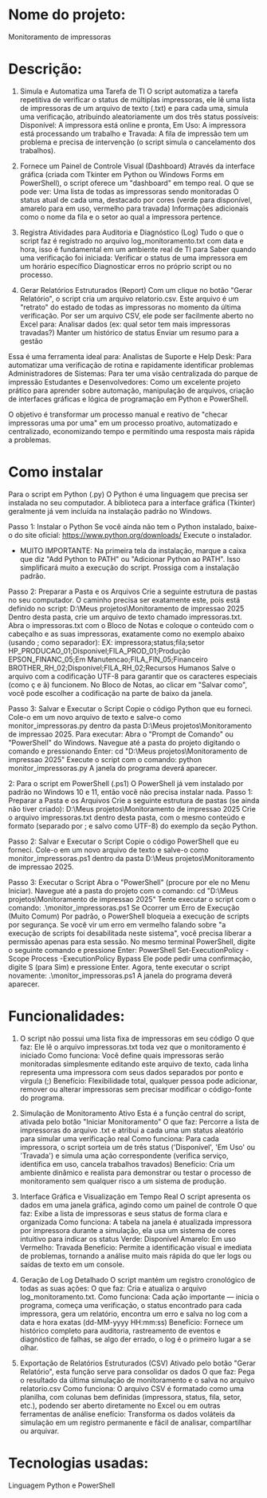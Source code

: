 # Nome do projeto:
Monitoramento de impressoras

# Descrição:
1. Simula e Automatiza uma Tarefa de TI
O script automatiza a tarefa repetitiva de verificar o status de múltiplas impressoras, ele lê uma lista de impressoras de um arquivo de texto (.txt) e para cada uma, simula uma verificação, atribuindo aleatoriamente um dos três status possíveis: Disponível: A impressora está online e pronta, Em Uso: A impressora está processando um trabalho e Travada: A fila de impressão tem um problema e precisa de intervenção (o script simula o cancelamento dos trabalhos).

2. Fornece um Painel de Controle Visual (Dashboard)
Através da interface gráfica (criada com Tkinter em Python ou Windows Forms em PowerShell), o script oferece um "dashboard" em tempo real.
O que se pode ver:
Uma lista de todas as impressoras sendo monitoradas
O status atual de cada uma, destacado por cores (verde para disponível, amarelo para em uso, vermelho para travada)
Informações adicionais como o nome da fila e o setor ao qual a impressora pertence.

3. Registra Atividades para Auditoria e Diagnóstico (Log)
Tudo o que o script faz é registrado no arquivo log_monitoramento.txt com data e hora, isso é fundamental em um ambiente real de TI para
Saber quando uma verificação foi iniciada:
Verificar o status de uma impressora em um horário específico
Diagnosticar erros no próprio script ou no processo.

4. Gerar Relatórios Estruturados (Report)
Com um clique no botão "Gerar Relatório", o script cria um arquivo relatorio.csv. Este arquivo é um "retrato" do estado de todas as impressoras no momento da última verificação. Por ser um arquivo CSV, ele pode ser facilmente aberto no Excel para:
Analisar dados (ex: qual setor tem mais impressoras travadas?)
Manter um histórico de status
Enviar um resumo para a gestão

Essa é uma ferramenta ideal para:
Analistas de Suporte e Help Desk: Para automatizar uma verificação de rotina e rapidamente identificar problemas
Administradores de Sistemas: Para ter uma visão centralizada do parque de impressão
Estudantes e Desenvolvedores: Como um excelente projeto prático para aprender sobre automação, manipulação de arquivos, criação de interfaces gráficas e lógica de programação em Python e PowerShell.

O objetivo é transformar um processo manual e reativo de "checar impressoras uma por uma" em um processo proativo, automatizado e centralizado, economizando tempo e permitindo uma resposta mais rápida a problemas.

# Como instalar
Para o script em Python (.py)
O Python é uma linguagem que precisa ser instalada no seu computador.
A biblioteca para a interface gráfica (Tkinter) geralmente já vem incluída na instalação padrão no Windows.

Passo 1: Instalar o Python
Se você ainda não tem o Python instalado, baixe-o do site oficial: https://www.python.org/downloads/
Execute o instalador.
* MUITO IMPORTANTE: Na primeira tela da instalação, marque a caixa que diz "Add Python to PATH" ou "Adicionar Python ao PATH".
Isso simplificará muito a execução do script.
Prossiga com a instalação padrão.

Passo 2: Preparar a Pasta e os Arquivos
Crie a seguinte estrutura de pastas no seu computador.
O caminho precisa ser exatamente este, pois está definido no script:
D:\Meus projetos\Monitoramento de impressao 2025
Dentro desta pasta, crie um arquivo de texto chamado impressoras.txt.
Abra o impressoras.txt com o Bloco de Notas e coloque o conteúdo com o cabeçalho e as suas impressoras, exatamente como no exemplo abaixo (usando ; como separador):
EX:
impressora;status;fila;setor
HP_PRODUCAO_01;Disponivel;FILA_PROD_01;Produção
EPSON_FINANC_05;Em Manutencao;FILA_FIN_05;Financeiro
BROTHER_RH_02;Disponivel;FILA_RH_02;Recursos Humanos
Salve o arquivo com a codificação UTF-8 para garantir que os caracteres especiais (como ç e ã) funcionem.
No Bloco de Notas, ao clicar em "Salvar como", você pode escolher a codificação na parte de baixo da janela.

Passo 3: Salvar e Executar o Script
Copie o código Python que eu forneci.
Cole-o em um novo arquivo de texto e salve-o como monitor_impressoras.py dentro da pasta D:\Meus projetos\Monitoramento de impressao 2025.
Para executar: Abra o "Prompt de Comando" ou "PowerShell" do Windows.
Navegue até a pasta do projeto digitando o comando e pressionando Enter: cd "D:\Meus projetos\Monitoramento de impressao 2025"
Execute o script com o comando: python monitor_impressoras.py
A janela do programa deverá aparecer.

2: Para o script em PowerShell (.ps1)
O PowerShell já vem instalado por padrão no Windows 10 e 11, então você não precisa instalar nada.
Passo 1: Preparar a Pasta e os Arquivos
Crie a seguinte estrutura de pastas (se ainda não tiver criado): D:\Meus projetos\Monitoramento de impressao 2025
Crie o arquivo impressoras.txt dentro desta pasta, com o mesmo conteúdo e formato (separado por ; e salvo como UTF-8) do exemplo da seção Python.

Passo 2: Salvar e Executar o Script
Copie o código PowerShell que eu forneci.
Cole-o em um novo arquivo de texto e salve-o como monitor_impressoras.ps1 dentro da pasta D:\Meus projetos\Monitoramento de impressao 2025.

Passo 3: Executar o Script
Abra o "PowerShell" (procure por ele no Menu Iniciar).
Navegue até a pasta do projeto com o comando: cd "D:\Meus projetos\Monitoramento de impressao 2025"
Tente executar o script com o comando: .\monitor_impressoras.ps1
Se Ocorrer um Erro de Execução (Muito Comum)
Por padrão, o PowerShell bloqueia a execução de scripts por segurança. Se você vir um erro em vermelho falando sobre "a execução de scripts foi desabilitada neste sistema", você precisa liberar a permissão apenas para esta sessão.
No mesmo terminal PowerShell, digite o seguinte comando e pressione Enter:
PowerShell
Set-ExecutionPolicy -Scope Process -ExecutionPolicy Bypass
Ele pode pedir uma confirmação, digite S (para Sim) e pressione Enter.
Agora, tente executar o script novamente: .\monitor_impressoras.ps1
A janela do programa deverá aparecer.

# Funcionalidades:
1. O script não possui uma lista fixa de impressoras em seu código
O que faz: Ele lê o arquivo impressoras.txt toda vez que o monitoramento é iniciado
Como funciona: Você define quais impressoras serão monitoradas simplesmente editando este arquivo de texto, cada linha representa uma impressora com seus dados separados por ponto e vírgula (;)
Benefício: Flexibilidade total, qualquer pessoa pode adicionar, remover ou alterar impressoras sem precisar modificar o código-fonte do programa.

2. Simulação de Monitoramento Ativo
Esta é a função central do script, ativada pelo botão "Iniciar Monitoramento"
O que faz: Percorre a lista de impressoras do arquivo .txt e atribui a cada uma um status aleatório para simular uma verificação real
Como funciona: Para cada impressora, o script sorteia um de três status ('Disponível', 'Em Uso' ou 'Travada') e simula uma ação correspondente (verifica serviço, identifica em uso, cancela trabalhos travados)
Benefício: Cria um ambiente dinâmico e realista para demonstrar ou testar o processo de monitoramento sem qualquer risco a um sistema de produção.

3. Interface Gráfica e Visualização em Tempo Real
O script apresenta os dados em uma janela gráfica, agindo como um painel de controle
O que faz: Exibe a lista de impressoras e seus status de forma clara e organizada
Como funciona: A tabela na janela é atualizada impressora por impressora durante a simulação, ela usa um sistema de cores intuitivo para indicar os status
Verde: Disponível
Amarelo: Em uso
Vermelho: Travada
Benefício: Permite a identificação visual e imediata de problemas, tornando a análise muito mais rápida do que ler logs ou saídas de texto em um console.

4. Geração de Log Detalhado
O script mantém um registro cronológico de todas as suas ações:
O que faz: Cria e atualiza o arquivo log_monitoramento.txt.
Como funciona: Cada ação importante — inicia o programa, começa uma verificação, o status encontrado para cada impressora, gera um relatório, encontra um erro e salva no log com a data e hora exatas (dd-MM-yyyy HH:mm:ss)
Benefício: Fornece um histórico completo para auditoria, rastreamento de eventos e diagnóstico de falhas, se algo der errado, o log é o primeiro lugar a se olhar.

5. Exportação de Relatórios Estruturados (CSV)
Ativado pelo botão "Gerar Relatório", esta função serve para consolidar os dados
O que faz: Pega o resultado da última simulação de monitoramento e o salva no arquivo relatorio.csv
Como funciona: O arquivo CSV é formatado como uma planilha, com colunas bem definidas (impressora, status, fila, setor, etc.), podendo ser aberto diretamente no Excel ou em outras ferramentas de análise
enefício: Transforma os dados voláteis da simulação em um registro permanente e fácil de analisar, compartilhar ou arquivar.

# Tecnologias usadas:
Linguagem Python e PowerShell
